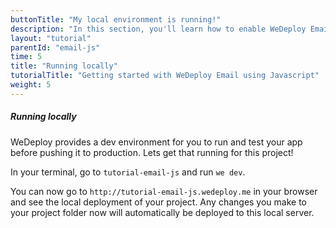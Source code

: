 ```yaml
---
buttonTitle: "My local environment is running!"
description: "In this section, you'll learn how to enable WeDeploy Email on your application."
layout: "tutorial"
parentId: "email-js"
time: 5
title: "Running locally"
tutorialTitle: "Getting started with WeDeploy Email using Javascript"
weight: 5
---
```


##### Running locally

WeDeploy provides a dev environment for you to run and test your app before pushing it to production. Lets get that running for this project!

In your terminal, go to `tutorial-email-js` and run `we dev`.

You can now go to `http://tutorial-email-js.wedeploy.me` in your browser and see the local deployment of your project. Any changes you make to your project folder now will automatically be deployed to this local server.   


